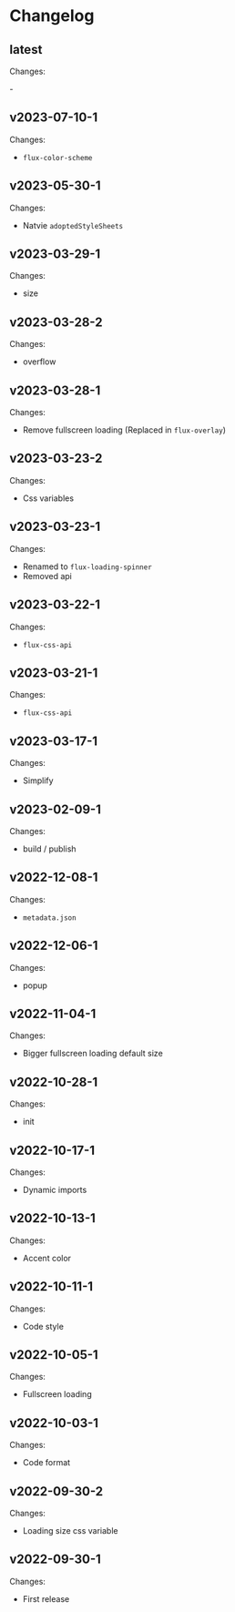 # Changelog

## latest

Changes:

\-

## v2023-07-10-1

Changes:

- `flux-color-scheme`

## v2023-05-30-1

Changes:

- Natvie `adoptedStyleSheets`

## v2023-03-29-1

Changes:

- size

## v2023-03-28-2

Changes:

- overflow

## v2023-03-28-1

Changes:

- Remove fullscreen loading (Replaced in `flux-overlay`)

## v2023-03-23-2

Changes:

- Css variables

## v2023-03-23-1

Changes:

- Renamed to `flux-loading-spinner`
- Removed api

## v2023-03-22-1

Changes:

- `flux-css-api`

## v2023-03-21-1

Changes:

- `flux-css-api`

## v2023-03-17-1

Changes:

- Simplify

## v2023-02-09-1

Changes:

- build / publish

## v2022-12-08-1

Changes:

- `metadata.json`

## v2022-12-06-1

Changes:

- popup

## v2022-11-04-1

Changes:

- Bigger fullscreen loading default size

## v2022-10-28-1

Changes:

- init

## v2022-10-17-1

Changes:

- Dynamic imports

## v2022-10-13-1

Changes:

- Accent color

## v2022-10-11-1

Changes:

- Code style

## v2022-10-05-1

Changes:

- Fullscreen loading

## v2022-10-03-1

Changes:

- Code format

## v2022-09-30-2

Changes:

- Loading size css variable

## v2022-09-30-1

Changes:

- First release
